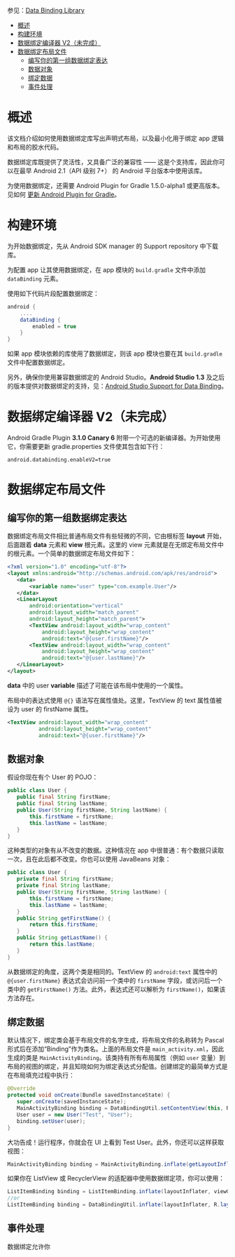 参见：[Data Binding Library](https://developer.android.com/topic/libraries/data-binding/index.html#data_binding_layout_files)

- [概述](#)
- [构建环境](#)
- [数据绑定编译器 V2（未完成）](#v2)
- [数据绑定布局文件](#)
    - [编写你的第一组数据绑定表达](#)
    - [数据对象](#)
    - [绑定数据](#)
    - [事件处理](#)

# 概述

该文档介绍如何使用数据绑定库写出声明式布局，以及最小化用于绑定 app 逻辑和布局的胶水代码。

数据绑定库既提供了灵活性，又具备广泛的兼容性 —— 这是个支持库，因此你可以在最早 Android 2.1（API 级别 7+） 的 Android 平台版本中使用该库。 

为使用数据绑定，还需要 Android Plugin for Gradle 1.5.0-alpha1 或更高版本。见如何 [更新 Android Plugin for Gradle](https://developer.android.com/studio/releases/gradle-plugin.html#updating-plugin)。

# 构建环境

为开始数据绑定，先从 Android SDK manager 的 Support repository 中下载库。

为配置 app 让其使用数据绑定，在 app 模块的 `build.gradle` 文件中添加 `dataBinding` 元素。

使用如下代码片段配置数据绑定：

```gradle
android {
    ....
    dataBinding {
        enabled = true
    }
}
```

如果 app 模块依赖的库使用了数据绑定，则该 app 模块也要在其 `build.gradle` 文件中配置数据绑定。

另外，确保你使用兼容数据绑定的 Android Studio。**Android Studio 1.3** 及之后的版本提供对数据绑定的支持，见：[Android Studio Support for Data Binding](https://developer.android.com/topic/libraries/data-binding/#studio_support)。

# 数据绑定编译器 V2（未完成）

Android Gradle Plugin **3.1.0 Canary 6** 附带一个可选的新编译器。为开始使用它，你需要更新 gradle.properties 文件使其包含如下行：

```
android.databinding.enableV2=true
```

# 数据绑定布局文件

## 编写你的第一组数据绑定表达

数据绑定布局文件相比普通布局文件有些轻微的不同，它由根标签 **layout** 开始，后面跟着 **data** 元素和 **view** 根元素。这里的 view 元素就是在无绑定布局文件中的根元素。一个简单的数据绑定布局文件如下：

```xml
<?xml version="1.0" encoding="utf-8"?>
<layout xmlns:android="http://schemas.android.com/apk/res/android">
   <data>
       <variable name="user" type="com.example.User"/>
   </data>
   <LinearLayout
       android:orientation="vertical"
       android:layout_width="match_parent"
       android:layout_height="match_parent">
       <TextView android:layout_width="wrap_content"
           android:layout_height="wrap_content"
           android:text="@{user.firstName}"/>
       <TextView android:layout_width="wrap_content"
           android:layout_height="wrap_content"
           android:text="@{user.lastName}"/>
   </LinearLayout>
</layout>
```

**data** 中的 user **variable** 描述了可能在该布局中使用的一个属性。

布局中的表达式使用 `@{}` 语法写在属性值处。这里，TextView 的 text 属性值被设为 user 的 firstName 属性。

```xml
<TextView android:layout_width="wrap_content"
          android:layout_height="wrap_content"
          android:text="@{user.firstName}"/>
```

## 数据对象

假设你现在有个 User 的 POJO：

```java
public class User {
   public final String firstName;
   public final String lastName;
   public User(String firstName, String lastName) {
       this.firstName = firstName;
       this.lastName = lastName;
   }
}
```

这种类型的对象有从不改变的数据。这种情况在 app 中很普通：有个数据只读取一次，且在此后都不改变。你也可以使用 JavaBeans 对象：

```java
public class User {
   private final String firstName;
   private final String lastName;
   public User(String firstName, String lastName) {
       this.firstName = firstName;
       this.lastName = lastName;
   }
   public String getFirstName() {
       return this.firstName;
   }
   public String getLastName() {
       return this.lastName;
   }
}
```

从数据绑定的角度，这两个类是相同的。TextView 的 `android:text` 属性中的 `@{user.firstName}` 表达式会访问前一个类中的 `firstName` 字段，或访问后一个类中的 `getFirstName()` 方法。此外，表达式还可以解析为 `firstName()`，如果该方法存在。

## 绑定数据

默认情况下，绑定类会基于布局文件的名字生成，将布局文件的名称转为 Pascal 形式后在添加“Binding”作为类名。上面的布局文件是 `main_activity.xml`，因此生成的类是 `MainActivityBinding`。该类持有所有布局属性（例如 `user` 变量）到布局的视图的绑定，并且知晓如何为绑定表达式分配值。创建绑定的最简单方式是在布局填充过程中执行：

```java
@Override
protected void onCreate(Bundle savedInstanceState) {
   super.onCreate(savedInstanceState);
   MainActivityBinding binding = DataBindingUtil.setContentView(this, R.layout.main_activity);
   User user = new User("Test", "User");
   binding.setUser(user);
}
```

大功告成！运行程序，你就会在 UI 上看到 Test User。此外，你还可以这样获取视图：

```java
MainActivityBinding binding = MainActivityBinding.inflate(getLayoutInflater());
```

如果你在 ListView 或 RecyclerView 的适配器中使用数据绑定项，你可以使用：

```java
ListItemBinding binding = ListItemBinding.inflate(layoutInflater, viewGroup, false);
//or
ListItemBinding binding = DataBindingUtil.inflate(layoutInflater, R.layout.list_item, viewGroup, false);
```

## 事件处理

数据绑定允许你